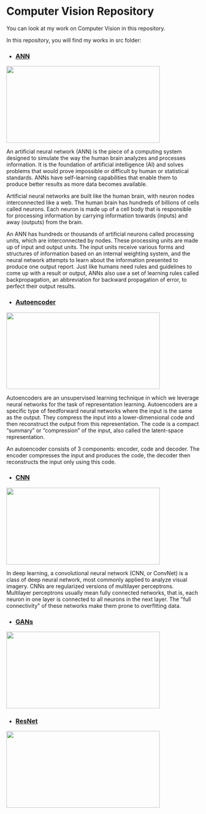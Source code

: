 # Computer Vision Repository

You can look at my work on Computer Vision in this repository.

In this repository, you will find my works in src folder:

* ### [ANN](https://github.com/ugurcankok/Computer_Vision/tree/master/src/ANN)

 <img src="https://ars.els-cdn.com/content/image/1-s2.0-S0269749119312631-fx1.jpg" width="400" height="200">

 An artificial neural network (ANN) is the piece of a computing system designed to simulate the way the human brain analyzes and processes information. It is the foundation of artificial intelligence (AI) and solves problems that would prove impossible or difficult by human or statistical standards. ANNs have self-learning capabilities that enable them to produce better results as more data becomes available. 
 
 Artificial neural networks are built like the human brain, with neuron nodes interconnected like a web. The human brain has hundreds of billions of cells called neurons. Each neuron is made up of a cell body that is responsible for processing information by carrying information towards (inputs) and away (outputs) from the brain.
 
 An ANN has hundreds or thousands of artificial neurons called processing units, which are interconnected by nodes. These processing units are made up of input and output units. The input units receive various forms and structures of information based on an internal weighting system, and the neural network attempts to learn about the information presented to produce one output report. Just like humans need rules and guidelines to come up with a result or output, ANNs also use a set of learning rules called backpropagation, an abbreviation for backward propagation of error, to perfect their output results.

* ### [Autoencoder](https://github.com/ugurcankok/Computer_Vision/tree/master/src/Autoencoder)

 <img src="https://miro.medium.com/max/3148/1*44eDEuZBEsmG_TCAKRI3Kw@2x.png" width="400" height="200">
 
 Autoencoders are an unsupervised learning technique in which we leverage neural networks for the task of representation learning. Autoencoders are a specific type of feedforward neural networks where the input is the same as the output. They compress the input into a lower-dimensional code and then reconstruct the output from this representation. The code is a compact “summary” or “compression” of the input, also called the latent-space representation.
 
 An autoencoder consists of 3 components: encoder, code and decoder. The encoder compresses the input and produces the code, the decoder then reconstructs the input only using this code.

* ### [CNN](https://github.com/ugurcankok/Computer_Vision/tree/master/src/CNN)

 <img src="https://miro.medium.com/max/1644/1*uAeANQIOQPqWZnnuH-VEyw.jpeg" width="400" height="200">
 
 In deep learning, a convolutional neural network (CNN, or ConvNet) is a class of deep neural network, most commonly applied to analyze visual imagery. CNNs are regularized versions of multilayer perceptrons. Multilayer perceptrons usually mean fully connected networks, that is, each neuron in one layer is connected to all neurons in the next layer. The "full connectivity" of these networks make them prone to overfitting data.

* ### [GANs](https://github.com/ugurcankok/Computer_Vision/tree/master/src/GANs)

 <img src="https://www.researchgate.net/publication/340458845/figure/fig1/AS:879437700669440@1586685695381/The-architecture-of-vanilla-GANs.ppm" width="400" height="200">

* ### [ResNet](https://github.com/ugurcankok/Computer_Vision/tree/master/src/ResNet)

 <img src="https://developer.ridgerun.com/wiki/images/f/f5/Resnet_architecture.png" width="400" height="200">
